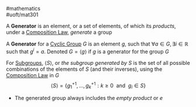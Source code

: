 #mathematics  
#uoft/mat301 

A **Generator** is an element, or a set of elements, of which its *products*, under a [Composition Law](Composition%20Law.md), *generate* a group

A **Generator** for a [Cyclic Group](Cyclic%20Group.md) $G$ is an element $g$, such that $\forall a\in G, \exists i\in \mathbb{R}$ such that $g^{i}=a$. Denoted $G= \langle g\rangle$ if $g$ is a generator for the group $G$

For [Subgroups](Subgroup.md), $\langle S\rangle$, or *the subgroup generated by $S$* is the set of all possible combinations of the elements of $S$ (and their inverses), using the [Composition Law](Composition%20Law.md) in $G$  
$$\langle S\rangle = \{g_{1}^{+1},...,g_{k}^{+1}:k\geq 0 \ \text{ and } \ g_{i}\in S\}$$
- The generated group always includes the *empty product* or $e$